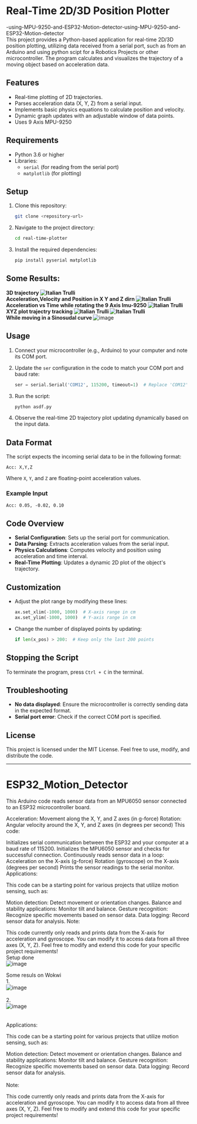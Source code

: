 # Real-Time 2D/3D Position Plotter
-using-MPU-9250-and-ESP32-Motion-detector-using-MPU-9250-and-ESP32-Motion-detector
<br/>
This project provides a Python-based application for real-time 2D/3D position plotting, utilizing data received from a serial port, such as from an Arduino and using python scipt for a Robotics Projects or other microcontroller. The program calculates and visualizes the trajectory of a moving object based on acceleration data.

## Features

- Real-time plotting of 2D trajectories.
- Parses acceleration data (X, Y, Z) from a serial input.
- Implements basic physics equations to calculate position and velocity.
- Dynamic graph updates with an adjustable window of data points.
- Uses 9 Axis MPU-9250
## Requirements

- Python 3.6 or higher
- Libraries:
  - `serial` (for reading from the serial port)
  - `matplotlib` (for plotting)

## Setup

1. Clone this repository:

   ```bash
   git clone <repository-url>
   ```

2. Navigate to the project directory:

   ```bash
   cd real-time-plotter
   ```

3. Install the required dependencies:

   ```bash
   pip install pyserial matplotlib
   ```

## Some Results:
<b> 3D trajectory
<img src="3d trj_with gravity.png" alt="Italian Trulli">
<br />
Acceleration,Velocity and Position in X Y and Z dirn
<img src="Acc_Vel_Pos.png" alt="Italian Trulli">
<br />
Acceleration vs Time while rotating the 9 Axis Imu-9250
<img src="Figure_1.png" alt="Italian Trulli">
<br />
XYZ plot trajectry tracking 
<img src="XYZplot_with gravity.png" alt="Italian Trulli">
<img src="X_y_Z.png" alt="Italian Trulli">
<br />
While moving in a Sinosudal curve </b>
![image](https://github.com/user-attachments/assets/3ff0a375-937d-4cc7-94c0-09871b688dc1)


## Usage

1. Connect your microcontroller (e.g., Arduino) to your computer and note its COM port.

2. Update the `ser` configuration in the code to match your COM port and baud rate:

   ```python
   ser = serial.Serial('COM12', 115200, timeout=1)  # Replace 'COM12' with your port
   ```

3. Run the script:

   ```bash
   python asdf.py
   ```

4. Observe the real-time 2D trajectory plot updating dynamically based on the input data.

## Data Format

The script expects the incoming serial data to be in the following format:

```
Acc: X,Y,Z
```

Where `X`, `Y`, and `Z` are floating-point acceleration values.

### Example Input

```
Acc: 0.05, -0.02, 0.10
```

## Code Overview

- **Serial Configuration**: Sets up the serial port for communication.
- **Data Parsing**: Extracts acceleration values from the serial input.
- **Physics Calculations**: Computes velocity and position using acceleration and time interval.
- **Real-Time Plotting**: Updates a dynamic 2D plot of the object's trajectory.

## Customization

- Adjust the plot range by modifying these lines:
  ```python
  ax.set_xlim(-1000, 1000)  # X-axis range in cm
  ax.set_ylim(-1000, 1000)  # Y-axis range in cm
  ```
- Change the number of displayed points by updating:
  ```python
  if len(x_pos) > 200:  # Keep only the last 200 points
  ```

## Stopping the Script

To terminate the program, press `Ctrl + C` in the terminal.

## Troubleshooting

- **No data displayed**: Ensure the microcontroller is correctly sending data in the expected format.
- **Serial port error**: Check if the correct COM port is specified.

## License

This project is licensed under the MIT License. Feel free to use, modify, and distribute the code.

---



# ESP32_Motion_Detector
This Arduino code reads sensor data from an MPU6050 sensor connected to an ESP32 microcontroller board.



Acceleration: Movement along the X, Y, and Z axes (in g-force)
Rotation: Angular velocity around the X, Y, and Z axes (in degrees per second)
This code:

Initializes serial communication between the ESP32 and your computer at a baud rate of 115200.
Initializes the MPU6050 sensor and checks for successful connection.
Continuously reads sensor data in a loop:
Acceleration on the X-axis (g-force)
Rotation (gyroscope) on the X-axis (degrees per second)
Prints the sensor readings to the serial monitor.
Applications:

This code can be a starting point for various projects that utilize motion sensing, such as:

Motion detection: Detect movement or orientation changes.
Balance and stability applications: Monitor tilt and balance.
Gesture recognition: Recognize specific movements based on sensor data.
Data logging: Record sensor data for analysis.
Note:

This code currently only reads and prints data from the X-axis for acceleration and gyroscope. You can modify it to access data from all three axes (X, Y, Z).
Feel free to modify and extend this code for your specific project requirements!
<br>
Setup done
<br>
![image](https://github.com/guptuv/ESP32_Motion_Detector/assets/116263507/3beb5457-6cda-493c-8ef2-fbfd2c2d319a)

Some resuls on Wokwi
<br>
1.
<br>
![image](https://github.com/guptuv/ESP32_Motion_Detector/assets/116263507/b073072b-b836-4c79-8f56-32ac5a874961)
<br>
<br>
2.
<br>
![image](https://github.com/guptuv/ESP32_Motion_Detector/assets/116263507/64d3d08e-9177-4a3d-8c5a-1f7d00e3d550)
<br>
<br>
<br>
Applications:

This code can be a starting point for various projects that utilize motion sensing, such as:

Motion detection: Detect movement or orientation changes.
Balance and stability applications: Monitor tilt and balance.
Gesture recognition: Recognize specific movements based on sensor data.
Data logging: Record sensor data for analysis.
<br>
<br>
Note:

This code currently only reads and prints data from the X-axis for acceleration and gyroscope. You can modify it to access data from all three axes (X, Y, Z).
Feel free to modify and extend this code for your specific project requirements!
